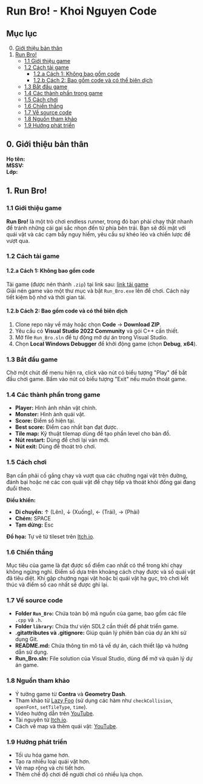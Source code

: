 # Run Bro! - Khoi Nguyen Code

## Mục lục
0. [Giới thiệu bản thân](#0-giới-thiệu-bản-thân)
1. [Run Bro!](#1-run-bro)
    - [1.1 Giới thiệu game](#11-giới-thiệu-game)
    - [1.2 Cách tải game](#12-cách-tải-game)
        - [1.2.a Cách 1: Không bao gồm code](#12a-cách-1-không-bao-gồm-code)
        - [1.2.b Cách 2: Bao gồm code và có thể biên dịch](#12b-cách-2-bao-gồm-code-và-có-thể-biên-dịch)
    - [1.3 Bắt đầu game](#13-bắt-đầu-game)
    - [1.4 Các thành phần trong game](#14-các-thành-phần-trong-game)
    - [1.5 Cách chơi](#15-cách-chơi)
    - [1.6 Chiến thắng](#16-chiến-thắng)
    - [1.7 Về source code](#17-về-source-code)
    - [1.8 Nguồn tham khảo](#18-nguồn-tham-khảo)
    - [1.9 Hướng phát triển](#19-hướng-phát-triển)

## 0. Giới thiệu bản thân
**Họ tên:**  
**MSSV:**  
**Lớp:**  

## 1. Run Bro!

### 1.1 Giới thiệu game
**Run Bro!** là một trò chơi endless runner, trong đó bạn phải chạy thật nhanh để tránh những cái gai sắc nhọn đến từ phía bên trái. Bạn sẽ đối mặt với quái vật và các cạm bẫy nguy hiểm, yêu cầu sự khéo léo và chiến lược để vượt qua.

### 1.2 Cách tải game

#### 1.2.a Cách 1: Không bao gồm code
Tải game (được nén thành `.zip`) tại link sau: [link tải game](#)  
Giải nén game vào một thư mục và bật `Run_Bro.exe` lên để chơi. Cách này tiết kiệm bộ nhớ và thời gian tải.

#### 1.2.b Cách 2: Bao gồm code và có thể biên dịch
1. Clone repo này về máy hoặc chọn **Code** -> **Download ZIP**.
2. Yêu cầu có **Visual Studio 2022 Community** và gói C++ cần thiết.
3. Mở file `Run_Bro.sln` để tự động mở dự án trong Visual Studio.
4. Chọn **Local Windows Debugger** để khởi động game (chọn **Debug**, **x64**).

### 1.3 Bắt đầu game
Chờ một chút để menu hiện ra, click vào nút có biểu tượng "Play" để bắt đầu chơi game. Bấm vào nút có biểu tượng "Exit" nếu muốn thoát game.

### 1.4 Các thành phần trong game
- **Player:** Hình ảnh nhân vật chính.
- **Monster:** Hình ảnh quái vật.
- **Score:** Điểm số hiện tại.
- **Best score:** Điểm cao nhất bạn đạt được.
- **Tile map:** Kỹ thuật tilemap dùng để tạo phần level cho bản đồ.
- **Nút restart:** Dùng để chơi lại ván mới.
- **Nút exit:** Dùng để thoát trò chơi.

### 1.5 Cách chơi
Bạn cần phải cố gắng chạy và vượt qua các chướng ngại vật trên đường, đánh bại hoặc né các con quái vật để chạy tiếp và thoát khỏi đống gai đang đuổi theo.

**Điều khiển:**
- **Di chuyển:** ↑ (Lên), ↓ (Xuống), ← (Trái), → (Phải)
- **Chém:** SPACE
- **Tạm dừng:** Esc

**Đồ họa:** Tự vẽ từ tileset trên [Itch.io](https://incolgames.itch.io/dungeon-platformer-tile-set-pixel-art).

### 1.6 Chiến thắng
Mục tiêu của game là đạt được số điểm cao nhất có thể trong khi chạy không ngừng nghỉ. Điểm số dựa trên khoảng cách chạy được và số quái vật đã tiêu diệt. Khi gặp chướng ngại vật hoặc bị quái vật hạ gục, trò chơi kết thúc và điểm số cao nhất sẽ được ghi lại.

### 1.7 Về source code
- **Folder `Run_Bro`:** Chứa toàn bộ mã nguồn của game, bao gồm các file `.cpp` và `.h`.
- **Folder `library`:** Chứa thư viện SDL2 cần thiết để phát triển game.
- **.gitattributes và .gitignore:** Giúp quản lý phiên bản của dự án khi sử dụng Git.
- **README.md:** Chứa thông tin mô tả về dự án, cách thiết lập và hướng dẫn sử dụng.
- **Run_Bro.sln:** File solution của Visual Studio, dùng để mở và quản lý dự án game.

### 1.8 Nguồn tham khảo
- Ý tưởng game từ **Contra** và **Geometry Dash**.
- Tham khảo từ [Lazy Foo](http://lazyfoo.net/tutorials/SDL/) (sử dụng các hàm như `checkCollision`, `openFont`, `setTileType`, `time`).
- Video hướng dẫn trên [YouTube](https://www.youtube.com/playlist?list=PL2RPjWnJduNmXHRYwdtublIPdlqocBoLS).
- Tài nguyên từ [Itch.io](https://incolgames.itch.io/dungeon-platformer-tile-set-pixel-art).
- Cách vẽ map và thêm quái vật: [YouTube](https://www.youtube.com/watch?v=rLWlnPwR1uI&list=PL-K0viiuJ2RctP5nlJlqmHGeh66-GOZR_&index=14).

### 1.9 Hướng phát triển
- Tối ưu hóa game hơn.
- Tạo ra nhiều loại quái vật hơn.
- Vẽ map rộng và chi tiết hơn.
- Thêm chế độ chơi để người chơi có nhiều lựa chọn.
